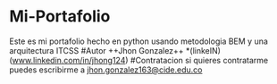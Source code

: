# Mi-Portafolio
Este es mi portafolio hecho en python usando metodologia BEM y una arquitectura ITCSS
#Autor 
++Jhon Gonzalez++
*(linkeIN)(www.linkedin.com/in/jhong124)
#Contratacion
si quieres contratarme puedes escribirme a jhon.gonzalez163@cide.edu.co
